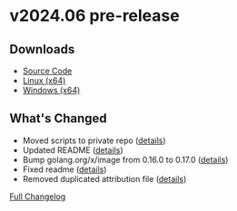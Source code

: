 # v2024.06 **pre-release**

## Downloads

- [Source Code](http://www.retro-carnage.net/releases/v2024.06/Retro-Carnage-v2024.06-Code.zip)
- [Linux (x64)](http://www.retro-carnage.net/releases/v2024.06/Retro-Carnage-v2024.06-Linux.zip)
- [Windows (x64)](http://www.retro-carnage.net/releases/v2024.06/Retro-Carnage-v2024.06-Windows.zip)

## What's Changed

- Moved scripts to private repo ([details](https://github.com/Retro-Carnage-Team/retro-carnage/pull/107))
- Updated README ([details](https://github.com/Retro-Carnage-Team/retro-carnage/pull/108))
- Bump golang.org/x/image from 0.16.0 to 0.17.0 ([details](https://github.com/Retro-Carnage-Team/retro-carnage/pull/109))
- Fixed readme ([details](https://github.com/Retro-Carnage-Team/retro-carnage/pull/112))
- Removed duplicated attribution file ([details](https://github.com/Retro-Carnage-Team/retro-carnage/pull/113))


[Full Changelog](https://github.com/Retro-Carnage-Team/retro-carnage/compare/v2024.05...v2024.06)